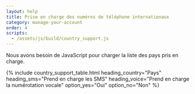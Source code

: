 ```yaml
---
layout: help
title: Prise en charge des numéros de téléphone internationaux
category: manage-your-account
order: 4
scripts:
  - /assets/js/build/country_support.js
---
```


<noscript>
  Nous avons besoin de JavaScript pour charger la liste des pays pris en charge.
</noscript>

{% include country_support_table.html
           heading_country="Pays"
           heading_sms="Prend en charge les SMS"
           heading_voice="Prend en charge la numérotation vocale"
           option_yes="Oui"
           option_no="Non" %}
